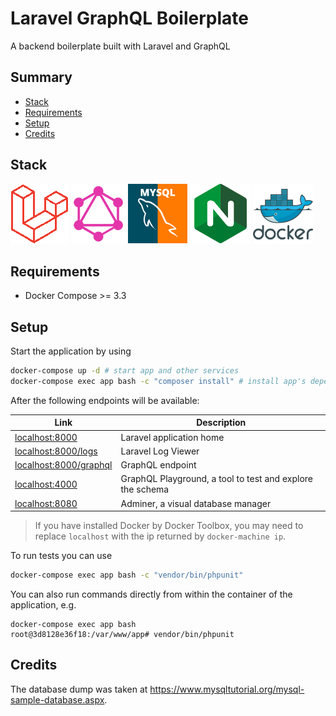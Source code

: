 # Laravel GraphQL Boilerplate
A backend boilerplate built with Laravel and GraphQL

## Summary

- [Stack](#stack)
- [Requirements](#requirements)
- [Setup](#setup)
- [Credits](#credits)

## Stack

![Laravel](https://raw.githubusercontent.com/lgcolella/laravel-graphql-boilerplate/master/repository/laravel.png "Laravel")
![GraphQL](https://raw.githubusercontent.com/lgcolella/laravel-graphql-boilerplate/master/repository/graphql.png "GraphQL")
![MySQL](https://raw.githubusercontent.com/lgcolella/laravel-graphql-boilerplate/master/repository/mysql.png "MySQL")
![Nginx](https://raw.githubusercontent.com/lgcolella/laravel-graphql-boilerplate/master/repository/nginx.png "Nginx")
![Docker](https://raw.githubusercontent.com/lgcolella/laravel-graphql-boilerplate/master/repository/docker.png "Docker")

## Requirements

- Docker Compose >= 3.3

## Setup

Start the application by using

```sh
docker-compose up -d # start app and other services
docker-compose exec app bash -c "composer install" # install app's dependencies
```

After the following endpoints will be available:

Link | Description
---  | ---
[localhost:8000](http://localhost:8000) | Laravel application home
[localhost:8000/logs](http://localhost:8000/logs) | Laravel Log Viewer
[localhost:8000/graphql](http://localhost:8000/graphql) | GraphQL endpoint
[localhost:4000](http://localhost:3000) | GraphQL Playground, a tool to test and explore the schema
[localhost:8080](http:localhost:8080) | Adminer, a visual database manager

> If you have installed Docker by Docker Toolbox, you may need to replace `localhost` with the ip returned by `docker-machine ip`.

To run tests you can use

```sh
docker-compose exec app bash -c "vendor/bin/phpunit"
```

You can also run commands directly from within the container of the application, e.g.

```
docker-compose exec app bash
root@3d8128e36f18:/var/www/app# vendor/bin/phpunit
```

## Credits

The database dump was taken at https://www.mysqltutorial.org/mysql-sample-database.aspx.
